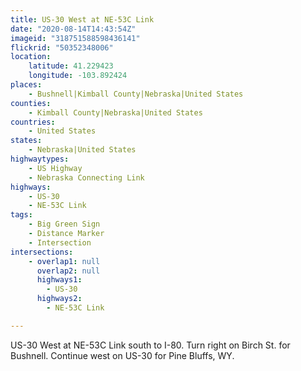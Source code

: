 ```yaml
---
title: US-30 West at NE-53C Link
date: "2020-08-14T14:43:54Z"
imageid: "318751588598436141"
flickrid: "50352348006"
location:
    latitude: 41.229423
    longitude: -103.892424
places:
    - Bushnell|Kimball County|Nebraska|United States
counties:
    - Kimball County|Nebraska|United States
countries:
    - United States
states:
    - Nebraska|United States
highwaytypes:
    - US Highway
    - Nebraska Connecting Link
highways:
    - US-30
    - NE-53C Link
tags:
    - Big Green Sign
    - Distance Marker
    - Intersection
intersections:
    - overlap1: null
      overlap2: null
      highways1:
        - US-30
      highways2:
        - NE-53C Link

---
```

US-30 West at NE-53C Link south to I-80.  Turn right on Birch St. for Bushnell.  Continue west on US-30 for Pine Bluffs, WY.
